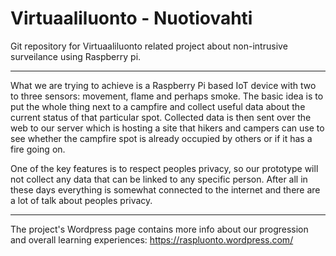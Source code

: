 # Virtuaaliluonto - Nuotiovahti

Git repository for Virtuaaliluonto related project about non-intrusive surveilance using Raspberry pi.

---

What we are trying to achieve is a Raspberry Pi based IoT device with two to three sensors: movement, flame and perhaps smoke. The basic idea is to put the whole thing next to a campfire and collect useful data about the current status of that particular spot. Collected data is then sent over the web to our server which is hosting a site that hikers and campers can use to see whether the campfire spot is already occupied by others or if it has a fire going on.

One of the key features is to respect peoples privacy, so our prototype will not collect any data that can be linked to any specific person. After all in these days everything is somewhat connected to the internet and there are a lot of talk about peoples privacy.

---

The project's Wordpress page contains more info about our progression and overall learning experiences: https://raspluonto.wordpress.com/
